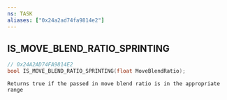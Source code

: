 ```yaml
---
ns: TASK
aliases: ["0x24a2ad74fa9814e2"]
---
```

## IS_MOVE_BLEND_RATIO_SPRINTING

```c
// 0x24A2AD74FA9814E2
bool IS_MOVE_BLEND_RATIO_SPRINTING(float MoveBlendRatio);
```

```
Returns true if the passed in move blend ratio is in the appropriate range
```

